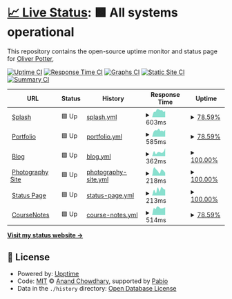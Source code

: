 # [📈 Live Status](https://status.opott.uk): <!--live status--> **🟩 All systems operational**

This repository contains the open-source uptime monitor and status page for [Oliver Potter](https://status.opott.uk),

[![Uptime CI](https://github.com/opott/status/workflows/Uptime%20CI/badge.svg)](https://github.com/opott/status/actions?query=workflow%3A%22Uptime+CI%22)
[![Response Time CI](https://github.com/opott/status/workflows/Response%20Time%20CI/badge.svg)](https://github.com/opott/status/actions?query=workflow%3A%22Response+Time+CI%22)
[![Graphs CI](https://github.com/opott/status/workflows/Graphs%20CI/badge.svg)](https://github.com/opott/status/actions?query=workflow%3A%22Graphs+CI%22)
[![Static Site CI](https://github.com/opott/status/workflows/Static%20Site%20CI/badge.svg)](https://github.com/opott/status/actions?query=workflow%3A%22Static+Site+CI%22)
[![Summary CI](https://github.com/opott/status/workflows/Summary%20CI/badge.svg)](https://github.com/opott/status/actions?query=workflow%3A%22Summary+CI%22)

<!--start: status pages-->
<!-- This summary is generated by Upptime (https://github.com/upptime/upptime) -->
<!-- Do not edit this manually, your changes will be overwritten -->
<!-- prettier-ignore -->
| URL | Status | History | Response Time | Uptime |
| --- | ------ | ------- | ------------- | ------ |
| <img alt="" src="https://icons.duckduckgo.com/ip3/opott.uk.ico" height="13"> [Splash](https://opott.uk) | 🟩 Up | [splash.yml](https://github.com/opott/status/commits/HEAD/history/splash.yml) | <details><summary><img alt="Response time graph" src="./graphs/splash/response-time-week.png" height="20"> 603ms</summary><br><a href="https://status.opott.uk/history/splash"><img alt="Response time 601" src="https://img.shields.io/endpoint?url=https%3A%2F%2Fraw.githubusercontent.com%2Fopott%2Fstatus%2FHEAD%2Fapi%2Fsplash%2Fresponse-time.json"></a><br><a href="https://status.opott.uk/history/splash"><img alt="24-hour response time 595" src="https://img.shields.io/endpoint?url=https%3A%2F%2Fraw.githubusercontent.com%2Fopott%2Fstatus%2FHEAD%2Fapi%2Fsplash%2Fresponse-time-day.json"></a><br><a href="https://status.opott.uk/history/splash"><img alt="7-day response time 603" src="https://img.shields.io/endpoint?url=https%3A%2F%2Fraw.githubusercontent.com%2Fopott%2Fstatus%2FHEAD%2Fapi%2Fsplash%2Fresponse-time-week.json"></a><br><a href="https://status.opott.uk/history/splash"><img alt="30-day response time 559" src="https://img.shields.io/endpoint?url=https%3A%2F%2Fraw.githubusercontent.com%2Fopott%2Fstatus%2FHEAD%2Fapi%2Fsplash%2Fresponse-time-month.json"></a><br><a href="https://status.opott.uk/history/splash"><img alt="1-year response time 601" src="https://img.shields.io/endpoint?url=https%3A%2F%2Fraw.githubusercontent.com%2Fopott%2Fstatus%2FHEAD%2Fapi%2Fsplash%2Fresponse-time-year.json"></a></details> | <details><summary><a href="https://status.opott.uk/history/splash">78.59%</a></summary><a href="https://status.opott.uk/history/splash"><img alt="All-time uptime 96.02%" src="https://img.shields.io/endpoint?url=https%3A%2F%2Fraw.githubusercontent.com%2Fopott%2Fstatus%2FHEAD%2Fapi%2Fsplash%2Fuptime.json"></a><br><a href="https://status.opott.uk/history/splash"><img alt="24-hour uptime 33.21%" src="https://img.shields.io/endpoint?url=https%3A%2F%2Fraw.githubusercontent.com%2Fopott%2Fstatus%2FHEAD%2Fapi%2Fsplash%2Fuptime-day.json"></a><br><a href="https://status.opott.uk/history/splash"><img alt="7-day uptime 78.59%" src="https://img.shields.io/endpoint?url=https%3A%2F%2Fraw.githubusercontent.com%2Fopott%2Fstatus%2FHEAD%2Fapi%2Fsplash%2Fuptime-week.json"></a><br><a href="https://status.opott.uk/history/splash"><img alt="30-day uptime 89.90%" src="https://img.shields.io/endpoint?url=https%3A%2F%2Fraw.githubusercontent.com%2Fopott%2Fstatus%2FHEAD%2Fapi%2Fsplash%2Fuptime-month.json"></a><br><a href="https://status.opott.uk/history/splash"><img alt="1-year uptime 96.02%" src="https://img.shields.io/endpoint?url=https%3A%2F%2Fraw.githubusercontent.com%2Fopott%2Fstatus%2FHEAD%2Fapi%2Fsplash%2Fuptime-year.json"></a></details>
| <img alt="" src="https://icons.duckduckgo.com/ip3/portfolio.opott.uk.ico" height="13"> [Portfolio](https://portfolio.opott.uk) | 🟩 Up | [portfolio.yml](https://github.com/opott/status/commits/HEAD/history/portfolio.yml) | <details><summary><img alt="Response time graph" src="./graphs/portfolio/response-time-week.png" height="20"> 585ms</summary><br><a href="https://status.opott.uk/history/portfolio"><img alt="Response time 582" src="https://img.shields.io/endpoint?url=https%3A%2F%2Fraw.githubusercontent.com%2Fopott%2Fstatus%2FHEAD%2Fapi%2Fportfolio%2Fresponse-time.json"></a><br><a href="https://status.opott.uk/history/portfolio"><img alt="24-hour response time 594" src="https://img.shields.io/endpoint?url=https%3A%2F%2Fraw.githubusercontent.com%2Fopott%2Fstatus%2FHEAD%2Fapi%2Fportfolio%2Fresponse-time-day.json"></a><br><a href="https://status.opott.uk/history/portfolio"><img alt="7-day response time 585" src="https://img.shields.io/endpoint?url=https%3A%2F%2Fraw.githubusercontent.com%2Fopott%2Fstatus%2FHEAD%2Fapi%2Fportfolio%2Fresponse-time-week.json"></a><br><a href="https://status.opott.uk/history/portfolio"><img alt="30-day response time 650" src="https://img.shields.io/endpoint?url=https%3A%2F%2Fraw.githubusercontent.com%2Fopott%2Fstatus%2FHEAD%2Fapi%2Fportfolio%2Fresponse-time-month.json"></a><br><a href="https://status.opott.uk/history/portfolio"><img alt="1-year response time 582" src="https://img.shields.io/endpoint?url=https%3A%2F%2Fraw.githubusercontent.com%2Fopott%2Fstatus%2FHEAD%2Fapi%2Fportfolio%2Fresponse-time-year.json"></a></details> | <details><summary><a href="https://status.opott.uk/history/portfolio">78.59%</a></summary><a href="https://status.opott.uk/history/portfolio"><img alt="All-time uptime 96.07%" src="https://img.shields.io/endpoint?url=https%3A%2F%2Fraw.githubusercontent.com%2Fopott%2Fstatus%2FHEAD%2Fapi%2Fportfolio%2Fuptime.json"></a><br><a href="https://status.opott.uk/history/portfolio"><img alt="24-hour uptime 33.21%" src="https://img.shields.io/endpoint?url=https%3A%2F%2Fraw.githubusercontent.com%2Fopott%2Fstatus%2FHEAD%2Fapi%2Fportfolio%2Fuptime-day.json"></a><br><a href="https://status.opott.uk/history/portfolio"><img alt="7-day uptime 78.59%" src="https://img.shields.io/endpoint?url=https%3A%2F%2Fraw.githubusercontent.com%2Fopott%2Fstatus%2FHEAD%2Fapi%2Fportfolio%2Fuptime-week.json"></a><br><a href="https://status.opott.uk/history/portfolio"><img alt="30-day uptime 89.90%" src="https://img.shields.io/endpoint?url=https%3A%2F%2Fraw.githubusercontent.com%2Fopott%2Fstatus%2FHEAD%2Fapi%2Fportfolio%2Fuptime-month.json"></a><br><a href="https://status.opott.uk/history/portfolio"><img alt="1-year uptime 96.07%" src="https://img.shields.io/endpoint?url=https%3A%2F%2Fraw.githubusercontent.com%2Fopott%2Fstatus%2FHEAD%2Fapi%2Fportfolio%2Fuptime-year.json"></a></details>
| <img alt="" src="https://icons.duckduckgo.com/ip3/blog.opott.uk.ico" height="13"> [Blog](https://blog.opott.uk) | 🟩 Up | [blog.yml](https://github.com/opott/status/commits/HEAD/history/blog.yml) | <details><summary><img alt="Response time graph" src="./graphs/blog/response-time-week.png" height="20"> 362ms</summary><br><a href="https://status.opott.uk/history/blog"><img alt="Response time 326" src="https://img.shields.io/endpoint?url=https%3A%2F%2Fraw.githubusercontent.com%2Fopott%2Fstatus%2FHEAD%2Fapi%2Fblog%2Fresponse-time.json"></a><br><a href="https://status.opott.uk/history/blog"><img alt="24-hour response time 259" src="https://img.shields.io/endpoint?url=https%3A%2F%2Fraw.githubusercontent.com%2Fopott%2Fstatus%2FHEAD%2Fapi%2Fblog%2Fresponse-time-day.json"></a><br><a href="https://status.opott.uk/history/blog"><img alt="7-day response time 362" src="https://img.shields.io/endpoint?url=https%3A%2F%2Fraw.githubusercontent.com%2Fopott%2Fstatus%2FHEAD%2Fapi%2Fblog%2Fresponse-time-week.json"></a><br><a href="https://status.opott.uk/history/blog"><img alt="30-day response time 328" src="https://img.shields.io/endpoint?url=https%3A%2F%2Fraw.githubusercontent.com%2Fopott%2Fstatus%2FHEAD%2Fapi%2Fblog%2Fresponse-time-month.json"></a><br><a href="https://status.opott.uk/history/blog"><img alt="1-year response time 326" src="https://img.shields.io/endpoint?url=https%3A%2F%2Fraw.githubusercontent.com%2Fopott%2Fstatus%2FHEAD%2Fapi%2Fblog%2Fresponse-time-year.json"></a></details> | <details><summary><a href="https://status.opott.uk/history/blog">100.00%</a></summary><a href="https://status.opott.uk/history/blog"><img alt="All-time uptime 100.00%" src="https://img.shields.io/endpoint?url=https%3A%2F%2Fraw.githubusercontent.com%2Fopott%2Fstatus%2FHEAD%2Fapi%2Fblog%2Fuptime.json"></a><br><a href="https://status.opott.uk/history/blog"><img alt="24-hour uptime 100.00%" src="https://img.shields.io/endpoint?url=https%3A%2F%2Fraw.githubusercontent.com%2Fopott%2Fstatus%2FHEAD%2Fapi%2Fblog%2Fuptime-day.json"></a><br><a href="https://status.opott.uk/history/blog"><img alt="7-day uptime 100.00%" src="https://img.shields.io/endpoint?url=https%3A%2F%2Fraw.githubusercontent.com%2Fopott%2Fstatus%2FHEAD%2Fapi%2Fblog%2Fuptime-week.json"></a><br><a href="https://status.opott.uk/history/blog"><img alt="30-day uptime 100.00%" src="https://img.shields.io/endpoint?url=https%3A%2F%2Fraw.githubusercontent.com%2Fopott%2Fstatus%2FHEAD%2Fapi%2Fblog%2Fuptime-month.json"></a><br><a href="https://status.opott.uk/history/blog"><img alt="1-year uptime 100.00%" src="https://img.shields.io/endpoint?url=https%3A%2F%2Fraw.githubusercontent.com%2Fopott%2Fstatus%2FHEAD%2Fapi%2Fblog%2Fuptime-year.json"></a></details>
| <img alt="" src="https://icons.duckduckgo.com/ip3/photo.opott.uk.ico" height="13"> [Photography Site](https://photo.opott.uk) | 🟩 Up | [photography-site.yml](https://github.com/opott/status/commits/HEAD/history/photography-site.yml) | <details><summary><img alt="Response time graph" src="./graphs/photography-site/response-time-week.png" height="20"> 218ms</summary><br><a href="https://status.opott.uk/history/photography-site"><img alt="Response time 312" src="https://img.shields.io/endpoint?url=https%3A%2F%2Fraw.githubusercontent.com%2Fopott%2Fstatus%2FHEAD%2Fapi%2Fphotography-site%2Fresponse-time.json"></a><br><a href="https://status.opott.uk/history/photography-site"><img alt="24-hour response time 165" src="https://img.shields.io/endpoint?url=https%3A%2F%2Fraw.githubusercontent.com%2Fopott%2Fstatus%2FHEAD%2Fapi%2Fphotography-site%2Fresponse-time-day.json"></a><br><a href="https://status.opott.uk/history/photography-site"><img alt="7-day response time 218" src="https://img.shields.io/endpoint?url=https%3A%2F%2Fraw.githubusercontent.com%2Fopott%2Fstatus%2FHEAD%2Fapi%2Fphotography-site%2Fresponse-time-week.json"></a><br><a href="https://status.opott.uk/history/photography-site"><img alt="30-day response time 315" src="https://img.shields.io/endpoint?url=https%3A%2F%2Fraw.githubusercontent.com%2Fopott%2Fstatus%2FHEAD%2Fapi%2Fphotography-site%2Fresponse-time-month.json"></a><br><a href="https://status.opott.uk/history/photography-site"><img alt="1-year response time 312" src="https://img.shields.io/endpoint?url=https%3A%2F%2Fraw.githubusercontent.com%2Fopott%2Fstatus%2FHEAD%2Fapi%2Fphotography-site%2Fresponse-time-year.json"></a></details> | <details><summary><a href="https://status.opott.uk/history/photography-site">100.00%</a></summary><a href="https://status.opott.uk/history/photography-site"><img alt="All-time uptime 100.00%" src="https://img.shields.io/endpoint?url=https%3A%2F%2Fraw.githubusercontent.com%2Fopott%2Fstatus%2FHEAD%2Fapi%2Fphotography-site%2Fuptime.json"></a><br><a href="https://status.opott.uk/history/photography-site"><img alt="24-hour uptime 100.00%" src="https://img.shields.io/endpoint?url=https%3A%2F%2Fraw.githubusercontent.com%2Fopott%2Fstatus%2FHEAD%2Fapi%2Fphotography-site%2Fuptime-day.json"></a><br><a href="https://status.opott.uk/history/photography-site"><img alt="7-day uptime 100.00%" src="https://img.shields.io/endpoint?url=https%3A%2F%2Fraw.githubusercontent.com%2Fopott%2Fstatus%2FHEAD%2Fapi%2Fphotography-site%2Fuptime-week.json"></a><br><a href="https://status.opott.uk/history/photography-site"><img alt="30-day uptime 100.00%" src="https://img.shields.io/endpoint?url=https%3A%2F%2Fraw.githubusercontent.com%2Fopott%2Fstatus%2FHEAD%2Fapi%2Fphotography-site%2Fuptime-month.json"></a><br><a href="https://status.opott.uk/history/photography-site"><img alt="1-year uptime 100.00%" src="https://img.shields.io/endpoint?url=https%3A%2F%2Fraw.githubusercontent.com%2Fopott%2Fstatus%2FHEAD%2Fapi%2Fphotography-site%2Fuptime-year.json"></a></details>
| <img alt="" src="https://icons.duckduckgo.com/ip3/status.opott.uk.ico" height="13"> [Status Page](https://status.opott.uk) | 🟩 Up | [status-page.yml](https://github.com/opott/status/commits/HEAD/history/status-page.yml) | <details><summary><img alt="Response time graph" src="./graphs/status-page/response-time-week.png" height="20"> 213ms</summary><br><a href="https://status.opott.uk/history/status-page"><img alt="Response time 213" src="https://img.shields.io/endpoint?url=https%3A%2F%2Fraw.githubusercontent.com%2Fopott%2Fstatus%2FHEAD%2Fapi%2Fstatus-page%2Fresponse-time.json"></a><br><a href="https://status.opott.uk/history/status-page"><img alt="24-hour response time 282" src="https://img.shields.io/endpoint?url=https%3A%2F%2Fraw.githubusercontent.com%2Fopott%2Fstatus%2FHEAD%2Fapi%2Fstatus-page%2Fresponse-time-day.json"></a><br><a href="https://status.opott.uk/history/status-page"><img alt="7-day response time 213" src="https://img.shields.io/endpoint?url=https%3A%2F%2Fraw.githubusercontent.com%2Fopott%2Fstatus%2FHEAD%2Fapi%2Fstatus-page%2Fresponse-time-week.json"></a><br><a href="https://status.opott.uk/history/status-page"><img alt="30-day response time 203" src="https://img.shields.io/endpoint?url=https%3A%2F%2Fraw.githubusercontent.com%2Fopott%2Fstatus%2FHEAD%2Fapi%2Fstatus-page%2Fresponse-time-month.json"></a><br><a href="https://status.opott.uk/history/status-page"><img alt="1-year response time 213" src="https://img.shields.io/endpoint?url=https%3A%2F%2Fraw.githubusercontent.com%2Fopott%2Fstatus%2FHEAD%2Fapi%2Fstatus-page%2Fresponse-time-year.json"></a></details> | <details><summary><a href="https://status.opott.uk/history/status-page">100.00%</a></summary><a href="https://status.opott.uk/history/status-page"><img alt="All-time uptime 100.00%" src="https://img.shields.io/endpoint?url=https%3A%2F%2Fraw.githubusercontent.com%2Fopott%2Fstatus%2FHEAD%2Fapi%2Fstatus-page%2Fuptime.json"></a><br><a href="https://status.opott.uk/history/status-page"><img alt="24-hour uptime 100.00%" src="https://img.shields.io/endpoint?url=https%3A%2F%2Fraw.githubusercontent.com%2Fopott%2Fstatus%2FHEAD%2Fapi%2Fstatus-page%2Fuptime-day.json"></a><br><a href="https://status.opott.uk/history/status-page"><img alt="7-day uptime 100.00%" src="https://img.shields.io/endpoint?url=https%3A%2F%2Fraw.githubusercontent.com%2Fopott%2Fstatus%2FHEAD%2Fapi%2Fstatus-page%2Fuptime-week.json"></a><br><a href="https://status.opott.uk/history/status-page"><img alt="30-day uptime 100.00%" src="https://img.shields.io/endpoint?url=https%3A%2F%2Fraw.githubusercontent.com%2Fopott%2Fstatus%2FHEAD%2Fapi%2Fstatus-page%2Fuptime-month.json"></a><br><a href="https://status.opott.uk/history/status-page"><img alt="1-year uptime 100.00%" src="https://img.shields.io/endpoint?url=https%3A%2F%2Fraw.githubusercontent.com%2Fopott%2Fstatus%2FHEAD%2Fapi%2Fstatus-page%2Fuptime-year.json"></a></details>
| <img alt="" src="https://icons.duckduckgo.com/ip3/notes.opott.uk.ico" height="13"> [CourseNotes](https://notes.opott.uk) | 🟩 Up | [course-notes.yml](https://github.com/opott/status/commits/HEAD/history/course-notes.yml) | <details><summary><img alt="Response time graph" src="./graphs/course-notes/response-time-week.png" height="20"> 514ms</summary><br><a href="https://status.opott.uk/history/course-notes"><img alt="Response time 522" src="https://img.shields.io/endpoint?url=https%3A%2F%2Fraw.githubusercontent.com%2Fopott%2Fstatus%2FHEAD%2Fapi%2Fcourse-notes%2Fresponse-time.json"></a><br><a href="https://status.opott.uk/history/course-notes"><img alt="24-hour response time 597" src="https://img.shields.io/endpoint?url=https%3A%2F%2Fraw.githubusercontent.com%2Fopott%2Fstatus%2FHEAD%2Fapi%2Fcourse-notes%2Fresponse-time-day.json"></a><br><a href="https://status.opott.uk/history/course-notes"><img alt="7-day response time 514" src="https://img.shields.io/endpoint?url=https%3A%2F%2Fraw.githubusercontent.com%2Fopott%2Fstatus%2FHEAD%2Fapi%2Fcourse-notes%2Fresponse-time-week.json"></a><br><a href="https://status.opott.uk/history/course-notes"><img alt="30-day response time 495" src="https://img.shields.io/endpoint?url=https%3A%2F%2Fraw.githubusercontent.com%2Fopott%2Fstatus%2FHEAD%2Fapi%2Fcourse-notes%2Fresponse-time-month.json"></a><br><a href="https://status.opott.uk/history/course-notes"><img alt="1-year response time 522" src="https://img.shields.io/endpoint?url=https%3A%2F%2Fraw.githubusercontent.com%2Fopott%2Fstatus%2FHEAD%2Fapi%2Fcourse-notes%2Fresponse-time-year.json"></a></details> | <details><summary><a href="https://status.opott.uk/history/course-notes">78.59%</a></summary><a href="https://status.opott.uk/history/course-notes"><img alt="All-time uptime 96.07%" src="https://img.shields.io/endpoint?url=https%3A%2F%2Fraw.githubusercontent.com%2Fopott%2Fstatus%2FHEAD%2Fapi%2Fcourse-notes%2Fuptime.json"></a><br><a href="https://status.opott.uk/history/course-notes"><img alt="24-hour uptime 33.22%" src="https://img.shields.io/endpoint?url=https%3A%2F%2Fraw.githubusercontent.com%2Fopott%2Fstatus%2FHEAD%2Fapi%2Fcourse-notes%2Fuptime-day.json"></a><br><a href="https://status.opott.uk/history/course-notes"><img alt="7-day uptime 78.59%" src="https://img.shields.io/endpoint?url=https%3A%2F%2Fraw.githubusercontent.com%2Fopott%2Fstatus%2FHEAD%2Fapi%2Fcourse-notes%2Fuptime-week.json"></a><br><a href="https://status.opott.uk/history/course-notes"><img alt="30-day uptime 89.90%" src="https://img.shields.io/endpoint?url=https%3A%2F%2Fraw.githubusercontent.com%2Fopott%2Fstatus%2FHEAD%2Fapi%2Fcourse-notes%2Fuptime-month.json"></a><br><a href="https://status.opott.uk/history/course-notes"><img alt="1-year uptime 96.07%" src="https://img.shields.io/endpoint?url=https%3A%2F%2Fraw.githubusercontent.com%2Fopott%2Fstatus%2FHEAD%2Fapi%2Fcourse-notes%2Fuptime-year.json"></a></details>

<!--end: status pages-->

[**Visit my status website →**](https://status.opott.uk)

## 📄 License

- Powered by: [Upptime](https://github.com/upptime/upptime)
- Code: [MIT](./LICENSE) © [Anand Chowdhary](https://anandchowdhary.com), supported by [Pabio](https://pabio.com)
- Data in the `./history` directory: [Open Database License](https://opendatacommons.org/licenses/odbl/1-0/)
